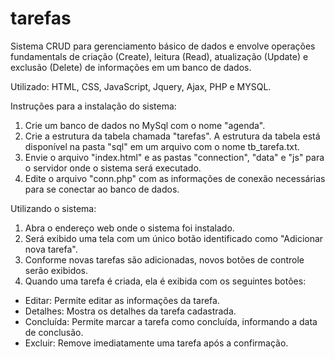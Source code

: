 # tarefas
Sistema CRUD para gerenciamento básico de dados e envolve operações fundamentals de criação (Create), leitura (Read), atualização (Update) e exclusão (Delete) de informações em um banco de dados.

Utilizado: HTML, CSS, JavaScript, Jquery, Ajax, PHP e MYSQL.

Instruções para a instalação do sistema:
1. Crie um banco de dados no MySql com o nome "agenda".
2. Crie a estrutura da tabela chamada "tarefas". 
A estrutura da tabela está disponível na pasta "sql" em um arquivo com o nome tb_tarefa.txt.
3. Envie o arquivo "index.html" e as pastas "connection", "data" e "js" para o servidor onde o sistema será executado.
4. Edite o arquivo "conn.php" com as informações de conexão necessárias para se conectar ao banco de dados.

Utilizando o sistema:
1. Abra o endereço web onde o sistema foi instalado.
2. Será exibido uma tela com um único botão identificado como "Adicionar nova tarefa".
3. Conforme novas tarefas são adicionadas, novos botões de controle serão exibidos.
4. Quando uma tarefa é criada, ela é exibida com os seguintes botões:
 - Editar: Permite editar as informações da tarefa.
 - Detalhes: Mostra os detalhes da tarefa cadastrada.
 - Concluída: Permite marcar a tarefa como concluída, informando a data de conclusão.
 - Excluir: Remove imediatamente uma tarefa após a confirmação.
